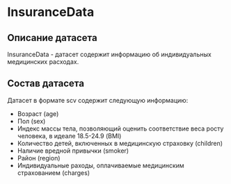 # InsuranceData

## Описание датасета
InsuranceData - датасет содержит информацию об индивидуальных медицинских расходах.

## Состав датасета
Датасет в формате scv содержит следующую информацию:

- Возраст (age)
- Пол (sex)
- Индекс массы тела, позволяющий оценить соответствие веса росту человека, в идеале 18.5-24.9 (BMI)
- Количество детей, включенных в медицинскую страховку (children)
- Наличие вредной привычки (smoker)
- Район (region)
- Индивидуальные раходы, оплачиваемые медицинским страхованием (charges)